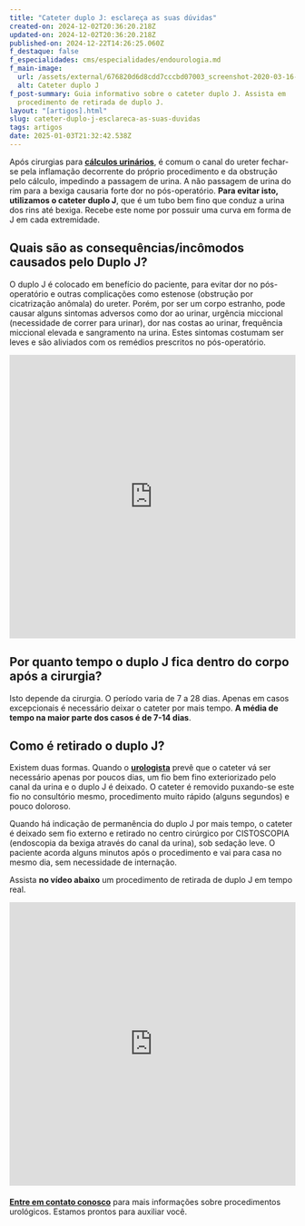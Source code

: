 ```yaml
---
title: "Cateter duplo J: esclareça as suas dúvidas"
created-on: 2024-12-02T20:36:20.218Z
updated-on: 2024-12-02T20:36:20.218Z
published-on: 2024-12-22T14:26:25.060Z
f_destaque: false
f_especialidades: cms/especialidades/endourologia.md
f_main-image:
  url: /assets/external/676820d6d8cdd7cccbd07003_screenshot-2020-03-16-19.12.42-e1584400691226.png
  alt: Cateter duplo J
f_post-summary: Guia informativo sobre o cateter duplo J. Assista em
  procedimento de retirada de duplo J.
layout: "[artigos].html"
slug: cateter-duplo-j-esclareca-as-suas-duvidas
tags: artigos
date: 2025-01-03T21:32:42.538Z
---
```

Após cirurgias para **[cálculos urinários](https://uroconsult.com.br/artigos/laser-para-tratamento-de-calculos-no-rim-e-ureter/)**, é comum o canal do ureter fechar-se pela inflamação decorrente do próprio procedimento e da obstrução pelo cálculo, impedindo a passagem de urina. A não passagem de urina do rim para a bexiga causaria forte dor no pós-operatório. **Para evitar isto, utilizamos o cateter duplo J**, que é um tubo bem fino que conduz a urina dos rins até bexiga. Recebe este nome por possuir uma curva em forma de J em cada extremidade.

## Quais são as consequências/incômodos causados pelo Duplo J?

O duplo J é colocado em benefício do paciente, para evitar dor no pós-operatório e outras complicações como estenose (obstrução por cicatrização anômala) do ureter. Porém, por ser um corpo estranho, pode causar alguns sintomas adversos como dor ao urinar, urgência miccional (necessidade de correr para urinar), dor nas costas ao urinar, frequência miccional elevada e sangramento na urina. Estes sintomas costumam ser leves e são aliviados com os remédios prescritos no pós-operatório.‍

<div style="text-align: center; margin-bottom: 20px;">
  <iframe
    width="100%"
    height="500"
    src="https://www.youtube.com/embed/sCCm_rZhD9A"
    title="Cateter duplo J"
    frameborder="0"
    allow="accelerometer; autoplay; clipboard-write; encrypted-media; gyroscope; picture-in-picture; web-share"
    referrerpolicy="strict-origin-when-cross-origin"
    allowfullscreen
    id="responsive-video"
    style="max-width: 800px; margin: 0 auto; display: block;"
  ></iframe>
  <script>
    function adjustIframeHeight() {
      var iframe = document.getElementById('responsive-video');
      if (window.innerWidth < 768) {
        iframe.style.height = '300px'; // Altura para celular
      } else {
        iframe.style.height = '500px'; // Altura para desktop
      }
    }  </script>
</div>

## Por quanto tempo o duplo J fica dentro do corpo após a cirurgia?

Isto depende da cirurgia. O período varia de 7 a 28 dias. Apenas em casos excepcionais é necessário deixar o cateter por mais tempo. **A média de tempo na maior parte dos casos é de 7-14 dias**.

## Como é retirado o duplo J?

Existem duas formas. Quando o **[urologista](https://uroconsult.com.br/artigos/urologista-em-manaus-faca-um-procedimento-urologico-minimamente-invasivo-com-dr-pedro-henrique-cabral/)** prevê que o cateter vá ser necessário apenas por poucos dias, um fio bem fino exteriorizado pelo canal da urina e o duplo J é deixado. O cateter é removido puxando-se este fio no consultório mesmo, procedimento muito rápido (alguns segundos) e pouco doloroso.

Quando há indicação de permanência do duplo J por mais tempo, o cateter é deixado sem fio externo e retirado no centro cirúrgico por CISTOSCOPIA (endoscopia da bexiga através do canal da urina), sob sedação leve. O paciente acorda alguns minutos após o procedimento e vai para casa no mesmo dia, sem necessidade de internação. 

Assista **no vídeo abaixo** um procedimento de retirada de duplo J em tempo real.

<div style="text-align: center; margin-bottom: 20px;">

  <iframe
    width="100%"
    height="500"
    src="https://www.youtube.com/embed/tZXR6EY2kh8"
    title="Retirada de Cateter Duplo J: como é feito o procedimento?"
    frameborder="0"
    allow="accelerometer; autoplay; clipboard-write; encrypted-media; gyroscope; picture-in-picture; web-share"
    referrerpolicy="strict-origin-when-cross-origin"
    allowfullscreen
    id="responsive-video"
    style="max-width: 800px; margin: 0 auto; display: block;"
  ></iframe>
  <script>
    function adjustIframeHeight() {
      var iframe = document.getElementById('responsive-video');
      if (window.innerWidth < 768) {
        iframe.style.height = '300px'; // Altura para celular
      } else {
        iframe.style.height = '500px'; // Altura para desktop
      }
    }  </script>
</div>

**[Entre em contato conosco](https://uroconsult.com.br/contato/)** para mais informações sobre procedimentos urológicos. Estamos prontos para auxiliar você.